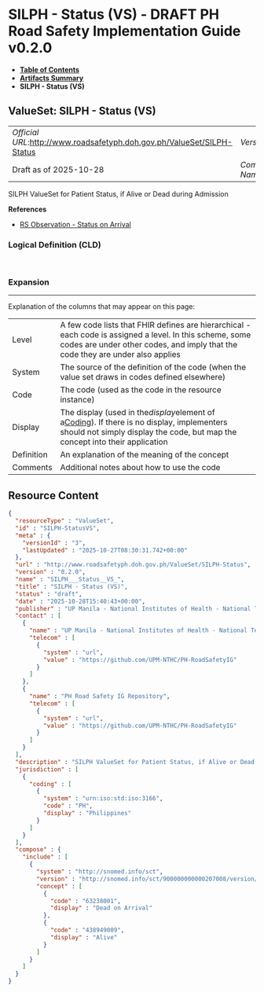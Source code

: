 # SILPH - Status (VS) - DRAFT PH Road Safety Implementation Guide v0.2.0

* [**Table of Contents**](toc.md)
* [**Artifacts Summary**](artifacts.md)
* **SILPH - Status (VS)**

## ValueSet: SILPH - Status (VS) 

| | |
| :--- | :--- |
| *Official URL*:http://www.roadsafetyph.doh.gov.ph/ValueSet/SILPH-Status | *Version*:0.2.0 |
| Draft as of 2025-10-28 | *Computable Name*:SILPH___Status__VS_ |

 
SILPH ValueSet for Patient Status, if Alive or Dead during Admission 

 **References** 

* [RS Observation - Status on Arrival](StructureDefinition-rs-observation-status-on-arrival.md)

### Logical Definition (CLD)

 

### Expansion

-------

 Explanation of the columns that may appear on this page: 

| | |
| :--- | :--- |
| Level | A few code lists that FHIR defines are hierarchical - each code is assigned a level. In this scheme, some codes are under other codes, and imply that the code they are under also applies |
| System | The source of the definition of the code (when the value set draws in codes defined elsewhere) |
| Code | The code (used as the code in the resource instance) |
| Display | The display (used in the*display*element of a[Coding](http://hl7.org/fhir/R4/datatypes.html#Coding)). If there is no display, implementers should not simply display the code, but map the concept into their application |
| Definition | An explanation of the meaning of the concept |
| Comments | Additional notes about how to use the code |



## Resource Content

```json
{
  "resourceType" : "ValueSet",
  "id" : "SILPH-StatusVS",
  "meta" : {
    "versionId" : "3",
    "lastUpdated" : "2025-10-27T08:30:31.742+00:00"
  },
  "url" : "http://www.roadsafetyph.doh.gov.ph/ValueSet/SILPH-Status",
  "version" : "0.2.0",
  "name" : "SILPH___Status__VS_",
  "title" : "SILPH - Status (VS)",
  "status" : "draft",
  "date" : "2025-10-28T15:40:43+00:00",
  "publisher" : "UP Manila - National Institutes of Health - National Telehealth Center",
  "contact" : [
    {
      "name" : "UP Manila - National Institutes of Health - National Telehealth Center",
      "telecom" : [
        {
          "system" : "url",
          "value" : "https://github.com/UPM-NTHC/PH-RoadSafetyIG"
        }
      ]
    },
    {
      "name" : "PH Road Safety IG Repository",
      "telecom" : [
        {
          "system" : "url",
          "value" : "https://github.com/UPM-NTHC/PH-RoadSafetyIG"
        }
      ]
    }
  ],
  "description" : "SILPH ValueSet for Patient Status, if Alive or Dead during Admission",
  "jurisdiction" : [
    {
      "coding" : [
        {
          "system" : "urn:iso:std:iso:3166",
          "code" : "PH",
          "display" : "Philippines"
        }
      ]
    }
  ],
  "compose" : {
    "include" : [
      {
        "system" : "http://snomed.info/sct",
        "version" : "http://snomed.info/sct/900000000000207008/version/20241001",
        "concept" : [
          {
            "code" : "63238001",
            "display" : "Dead on Arrival"
          },
          {
            "code" : "438949009",
            "display" : "Alive"
          }
        ]
      }
    ]
  }
}

```
